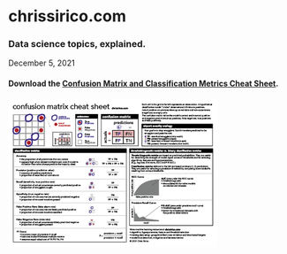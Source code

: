 # chrissirico.com
### Data science topics, explained.

December 5, 2021
#### Download the [Confusion Matrix and Classification Metrics Cheat Sheet](files/confusion-matrix-classification-metrics.pdf).  
[![Confusion Matrix and Classification Metrics Cheat Sheet preview](images/CM-classification-cheat-sheet.png)](files/confusion-matrix-classification-metrics.pdf)
